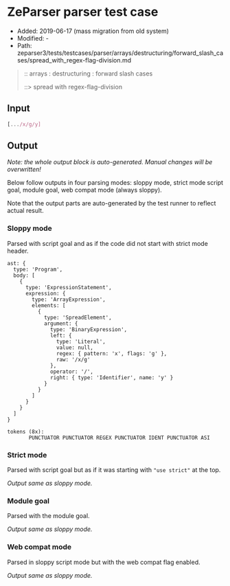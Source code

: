 # ZeParser parser test case

- Added: 2019-06-17 (mass migration from old system)
- Modified: -
- Path: zeparser3/tests/testcases/parser/arrays/destructuring/forward_slash_cases/spread_with_regex-flag-division.md

> :: arrays : destructuring : forward slash cases
>
> ::> spread with regex-flag-division

## Input

`````js
[.../x/g/y]
`````

## Output

_Note: the whole output block is auto-generated. Manual changes will be overwritten!_

Below follow outputs in four parsing modes: sloppy mode, strict mode script goal, module goal, web compat mode (always sloppy).

Note that the output parts are auto-generated by the test runner to reflect actual result.

### Sloppy mode

Parsed with script goal and as if the code did not start with strict mode header.

`````
ast: {
  type: 'Program',
  body: [
    {
      type: 'ExpressionStatement',
      expression: {
        type: 'ArrayExpression',
        elements: [
          {
            type: 'SpreadElement',
            argument: {
              type: 'BinaryExpression',
              left: {
                type: 'Literal',
                value: null,
                regex: { pattern: 'x', flags: 'g' },
                raw: '/x/g'
              },
              operator: '/',
              right: { type: 'Identifier', name: 'y' }
            }
          }
        ]
      }
    }
  ]
}

tokens (8x):
       PUNCTUATOR PUNCTUATOR REGEX PUNCTUATOR IDENT PUNCTUATOR ASI
`````

### Strict mode

Parsed with script goal but as if it was starting with `"use strict"` at the top.

_Output same as sloppy mode._

### Module goal

Parsed with the module goal.

_Output same as sloppy mode._

### Web compat mode

Parsed in sloppy script mode but with the web compat flag enabled.

_Output same as sloppy mode._
